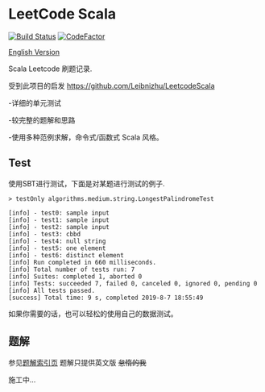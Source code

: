 # LeetCode Scala
[![Build Status](https://travis-ci.com/counter2015/LeetCodeScala.svg?branch=master)](https://travis-ci.com/counter2015/LeetCodeScala)
[![CodeFactor](https://www.codefactor.io/repository/github/counter2015/leetcodescala/badge)](https://www.codefactor.io/repository/github/counter2015/leetcodescala)

[English Version](./README.md)

Scala Leetcode 刷题记录.

受到此项目的启发 https://github.com/Leibnizhu/LeetcodeScala

-详细的单元测试

-较完整的题解和思路

-使用多种范例求解，命令式/函数式 Scala 风格。

## Test
使用SBT进行测试，下面是对某题进行测试的例子.
```sbtshell
> testOnly algorithms.medium.string.LongestPalindromeTest

[info] - test0: sample input
[info] - test1: sample input
[info] - test2: sample input
[info] - test3: cbbd
[info] - test4: null string
[info] - test5: one element
[info] - test6: distinct element
[info] Run completed in 660 milliseconds.
[info] Total number of tests run: 7
[info] Suites: completed 1, aborted 0
[info] Tests: succeeded 7, failed 0, canceled 0, ignored 0, pending 0
[info] All tests passed.
[success] Total time: 9 s, completed 2019-8-7 18:55:49

```

如果你需要的话，也可以轻松的使用自己的数据测试。

## 题解
参见[题解索引页](https://github.com/counter2015/LeetCodeScala/blob/master/solutions/README.md) 题解只提供英文版 <del>怠惰的我</del>

施工中...